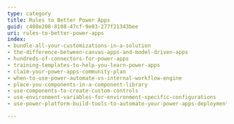 ```yaml
---
type: category
title: Rules to Better Power Apps
guid: c408e208-8108-47cf-9e03-277f21343bee
uri: rules-to-better-power-apps
index:
- bundle-all-your-customizations-in-a-solution
- the-difference-between-canvas-apps-and-model-driven-apps
- hundreds-of-connectors-for-power-apps
- training-templates-to-help-you-learn-power-apps
- claim-your-power-apps-community-plan
- when-to-use-power-automate-vs-internal-workflow-engine
- place-you-components-in-a-component-library
- use-components-to-create-custom-controls
- use-environment-variables-for-environment-specific-configurations
- use-power-platform-build-tools-to-automate-your-power-apps-deployments

---
```

<p>​​<br></p>



